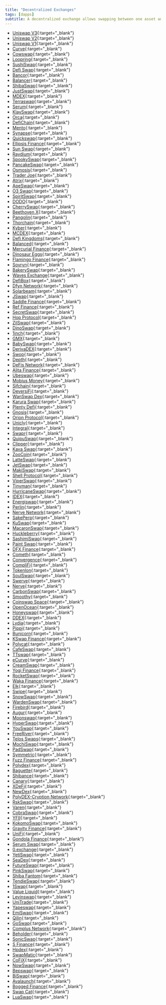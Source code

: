 ```yaml
---
title: "Decentralized Exchanges"
tags: [dapps]
subtitle: A decentralized exchange allows swapping between one asset and another in a pinch and without any registration, only connect your wallet and swap.
---
```


- [Uniswap V3](https://app.uniswap.org/#/swap?chain=mainnet){:target="_blank"}
- [Uniswap V2](https://bafybeifkmlxc7ab42tavxjpdgmte52xt6f5dsazfkn3uxhxhahdzco5nme.ipfs.dweb.link/#/swap?use=v2){:target="_blank"}
- [Uniswap V1](https://bafybeiehogk3rdmet7pd3ddtmz2pnsrivmdjvlnf5qczujl5plmkouispm.ipfs.dweb.link){:target="_blank"}
- [Curve](https://curve.fi){:target="_blank"}
- [Cowswap](https://cowswap.exchange){:target="_blank"}
- [Loopring](https://loopring.org/#/){:target="_blank"}
- [SushiSwap](https://sushi.com/){:target="_blank"}
- [Defi Swap](https://crypto.com/defi/swap){:target="_blank"}
- [Bancor](https://app.bancor.network/){:target="_blank"}
- [Balancer](https://balancer.finance/){:target="_blank"}
- [ShibaSwap](https://shibaswap.com){:target="_blank"}
- [JustSwap](https://justswap.org/#/home){:target="_blank"}
- [MDEX](https://mdex.com/){:target="_blank"}
- [Terraswap](https://terraswap.io){:target="_blank"}
- [Serum](https://projectserum.com/){:target="_blank"}
- [KlaySwap](https://klayswap.com/dashboard){:target="_blank"}
- [Orca](https://www.orca.so){:target="_blank"}
- [DefiChain](https://defichain.com/){:target="_blank"}
- [Mento](https://mento.finance){:target="_blank"}
- [Synapse](https://synapseprotocol.com){:target="_blank"}
- [Quickswap](https://quickswap.exchange/){:target="_blank"}
- [Ellipsis Finance](https://ellipsis.finance/){:target="_blank"}
- [Sun Swap](https://sun.io){:target="_blank"}
- [Raydium](https://raydium.io){:target="_blank"}
- [SpookySwap](https://spookyswap.finance/){:target="_blank"}
- [PancakeSwap](https://pancakeswap.finance/){:target="_blank"}
- [Osmosis](https://osmosis.zone/){:target="_blank"}
- [Trader Joe](https://www.traderjoexyz.com){:target="_blank"}
- [Atrix](https://www.atrix.finance){:target="_blank"}
- [ApeSwap](https://apeswap.finance){:target="_blank"}
- [O3 Swap](https://o3swap.com/){:target="_blank"}
- [SpiritSwap](https://app.spiritswap.finance/#/){:target="_blank"}
- [DODO](https://dodoex.io/){:target="_blank"}
- [CherrySwap](https://www.cherryswap.net){:target="_blank"}
- [Beethoven X](https://www.beethovenx.io){:target="_blank"}
- [Pangolin](https://pangolin.exchange){:target="_blank"}
- [Thorchain](https://thorchain.org/){:target="_blank"}
- [Kyber](https://kyber.network/){:target="_blank"}
- [MCDEX](https://mcdex.io/){:target="_blank"}
- [Defi Kingdoms](https://www.defikingdoms.com){:target="_blank"}
- [Balanced](https://balanced.network){:target="_blank"}
- [Mercurial Finance](https://mercurial.finance/){:target="_blank"}
- [Dinosaur Eggs](https://dsgmetaverse.com){:target="_blank"}
- [Flamingo Finance](https://flamingo.finance/){:target="_blank"}
- [Sovryn](https://www.sovryn.app/){:target="_blank"}
- [BakerySwap](https://www.bakeryswap.org){:target="_blank"}
- [Waves Exchange](https://waves.exchange){:target="_blank"}
- [DefiBox](https://defibox.io){:target="_blank"}
- [Dfyn Network](https://www.dfyn.network/){:target="_blank"}
- [Solarbeam](https://solarbeam.io/exchange/swap){:target="_blank"}
- [JSwap](https://app.jswap.finance/#/swap){:target="_blank"}
- [Saddle Finance](https://saddle.finance/){:target="_blank"}
- [Ref Finance](https://app.ref.finance){:target="_blank"}
- [SecretSwap](https://www.secretswap.io/){:target="_blank"}
- [Hop Protocol](https://hop.exchange){:target="_blank"}
- [ZilSwap](https://zilswap.io/swap){:target="_blank"}
- [DinoSwap](https://dinoswap.exchange){:target="_blank"}
- [1inch](https://1inch.exchange/){:target="_blank"}
- [GMX](https://gmx.io/){:target="_blank"}
- [BabySwap](https://home.babyswap.finance){:target="_blank"}
- [DerivaDEX](http://derivadex.com){:target="_blank"}
- [Swop](https://swop.fi){:target="_blank"}
- [Depth](https://depth.fi/){:target="_blank"}
- [DeFis Network](https://defis.network){:target="_blank"}
- [Alita Finance](https://app.alita.finance){:target="_blank"}
- [Ubeswap](https://ubeswap.org){:target="_blank"}
- [Mobius Money](https://www.mobius.money){:target="_blank"}
- [Sifchain](https://sifchain.finance/){:target="_blank"}
- [DeversiFi](https://www.deversifi.com/){:target="_blank"}
- [WanSwap Dex](https://wanswap.finance/){:target="_blank"}
- [Karura Swap](https://acala.network/karura){:target="_blank"}
- [Plenty Defi](https://www.plentydefi.com){:target="_blank"}
- [Gnosis](https://gnosis.io/){:target="_blank"}
- [Orion Protocol](https://www.orionprotocol.io){:target="_blank"}
- [Unicly](https://app.unic.ly){:target="_blank"}
- [Integral](https://integral.link/){:target="_blank"}
- [Swapr](https://swapr.eth.link/#/swap){:target="_blank"}
- [QuipuSwap](https://quipuswap.com){:target="_blank"}
- [Clipper](https://clipper.exchange){:target="_blank"}
- [Kava Swap](https://www.kava.io/swap){:target="_blank"}
- [ZooCoin](https://zoocoin.cash){:target="_blank"}
- [LatteSwap](https://app.latteswap.com){:target="_blank"}
- [JetSwap](https://jetswap.finance){:target="_blank"}
- [MakiSwap](https://makiswap.com){:target="_blank"}
- [Shell Protocol](https://www.shellprotocol.io/){:target="_blank"}
- [ViperSwap](https://viper.exchange){:target="_blank"}
- [Tinyman](https://tinyman.org){:target="_blank"}
- [HurricaneSwap](https://hurricaneswap.com){:target="_blank"}
- [IDEX](https://idex.io/){:target="_blank"}
- [Energiswap](https://www.energiswap.org){:target="_blank"}
- [Perlin](https://perlinx.finance/){:target="_blank"}
- [Nerve Network](https://nerve.network/){:target="_blank"}
- [SakePerp](https://www.sakeperp.fi){:target="_blank"}
- [KuSwap](https://kuswap.finance){:target="_blank"}
- [MacaronSwap](https://macaronswap.finance){:target="_blank"}
- [Huckleberry](https://www.huckleberry.finance/#/swap){:target="_blank"}
- [SashimiSwap](https://sashimi.cool/home/swap){:target="_blank"}
- [Paint Swap](https://paintswap.finance){:target="_blank"}
- [DFX Finance](https://app.dfx.finance){:target="_blank"}
- [Cometh](https://www.cometh.io/){:target="_blank"}
- [Convergence](https://conv.finance){:target="_blank"}
- [CompliFi](https://compli.fi/){:target="_blank"}
- [Tokenlon](https://tokenlon.im){:target="_blank"}
- [SoulSwap](https://soul.sh){:target="_blank"}
- [Swerve](https://swerve.fi/){:target="_blank"}
- [Nerve](https://nerve.fi){:target="_blank"}
- [CarbonSwap](https://carbonswap.exchange/#/swap){:target="_blank"}
- [Smoothy](https://smoothy.finance/){:target="_blank"}
- [Coinswap Space](https://www.coinswap.space){:target="_blank"}
- [OpenOcean](https://openocean.finance){:target="_blank"}
- [Honeyswap](https://honeyswap.org/){:target="_blank"}
- [DDEX](https://ddex.io/){:target="_blank"}
- [Lydia](https://www.lydia.finance/){:target="_blank"}
- [Pippi](https://app.pippi.finance){:target="_blank"}
- [Bunicorn](https://bunicorn.exchange){:target="_blank"}
- [KSwap Finance](https://kswap.finance){:target="_blank"}
- [Polycat](https://polycat.finance){:target="_blank"}
- [CafeSwap](https://cafeswap.finance){:target="_blank"}
- [TTswap](https://ttswap.space/#/swap){:target="_blank"}
- [eCurve](https://ecurve.finance){:target="_blank"}
- [CreamSwap](https://app.cream.finance/swap){:target="_blank"}
- [Yogi Finance](https://yogi.fi){:target="_blank"}
- [RocketSwap](https://rocketswap.exchange){:target="_blank"}
- [Waka Finance](https://waka.finance){:target="_blank"}
- [Elk](https://elk.finance){:target="_blank"}
- [Swipe](https://swap.swipe.org){:target="_blank"}
- [SnowSwap](https://snowswap.org/){:target="_blank"}
- [WardenSwap](https://www.wardenswap.com){:target="_blank"}
- [Firebird](https://app.firebird.finance/one-pool){:target="_blank"}
- [Augur](https://www.augur.net/){:target="_blank"}
- [Moonswap](https://swap.moonswap.in/#/swap){:target="_blank"}
- [HyperSwap](https://hyperjump.fi/home-ftm.html){:target="_blank"}
- [YouSwap](https://www.youswap.com/){:target="_blank"}
- [FreeRiver](https://freeriver.exchange/#/swap){:target="_blank"}
- [Telos Swaps](https://www.tswaps.com){:target="_blank"}
- [MochiSwap](https://mochiswap.io){:target="_blank"}
- [PadSwap](https://padswap.exchange){:target="_blank"}
- [Symmetric](https://symmetric.finance){:target="_blank"}
- [Fuzz Finance](https://fuzz.fi){:target="_blank"}
- [Polydex](https://www.polydex.fi){:target="_blank"}
- [Baguette](https://baguette.exchange){:target="_blank"}
- [Shibance](https://shibance.com){:target="_blank"}
- [Canary](https://canary.exchange){:target="_blank"}
- [XDeFi](https://xdefi.com/){:target="_blank"}
- [NewDex](https://newdex.io){:target="_blank"}
- [PolyDEX-Cryption Network](https://www.polydex.org){:target="_blank"}
- [RskSwap](https://rskswap.com){:target="_blank"}
- [Varen](https://varen.finance){:target="_blank"}
- [CobraSwap](https://cobra.exchange){:target="_blank"}
- [YFII](https://dfi.money/){:target="_blank"}
- [KokomoSwap](https://kokomoswap.io/#/){:target="_blank"}
- [Gravity Finance](https://gravityfinance.io/){:target="_blank"}
- [UniFi](https://unifiprotocol.com){:target="_blank"}
- [Gondola Finance](https://gondola.finance/){:target="_blank"}
- [Serum Swap](https://swap.projectserum.com/){:target="_blank"}
- [0.exchange](https://www.0.exchange/){:target="_blank"}
- [YetiSwap](https://www.yetiswap.app/){:target="_blank"}
- [SeaDex](https://dex.seascape.network/#/swap){:target="_blank"}
- [FutureSwap](https://www.futureswap.com/){:target="_blank"}
- [PinkSwap](https://www.pinkswap.finance/){:target="_blank"}
- [Shiba Fantom](https://shibafantom.finance){:target="_blank"}
- [TendieSwap](https://www.tendieswap.org){:target="_blank"}
- [1Swap](https://1swap.fi){:target="_blank"}
- [Value Liquid](https://valueliquid.io/#/swap){:target="_blank"}
- [Levinswap](https://levinswap.org/){:target="_blank"}
- [UniTrade](https://unitrade.app/){:target="_blank"}
- [Yapeswap](https://yape.exchange){:target="_blank"}
- [EmiSwap](https://emiswap.com/){:target="_blank"}
- [Qilin](https://qilin.fi/){:target="_blank"}
- [GoSwap](https://goswap.exchange/#/swap){:target="_blank"}
- [Complus Network](https://complus.exchange){:target="_blank"}
- [Beholder](https://behodler.io){:target="_blank"}
- [SonicSwap](https://sonicswap.io){:target="_blank"}
- [S Finance](https://s.finance/){:target="_blank"}
- [Hpdex](https://app.hpdex.org/#/swap){:target="_blank"}
- [SwapMatic](https://swapmatic.io){:target="_blank"}
- [CoFiX](https://cofix.io){:target="_blank"}
- [NowSwap](https://nowswap.org){:target="_blank"}
- [Bepswap](https://thorchain.org/){:target="_blank"}
- [BiSwap](https://biswap.org/){:target="_blank"}
- [Avalaunch](https://avalaunch.app){:target="_blank"}
- [Bogged Finance](https://www.bogged.finance){:target="_blank"}
- [Swap Cat](https://swap.cat){:target="_blank"}
- [LuaSwap](https://luaswap.org/#/){:target="_blank"}
